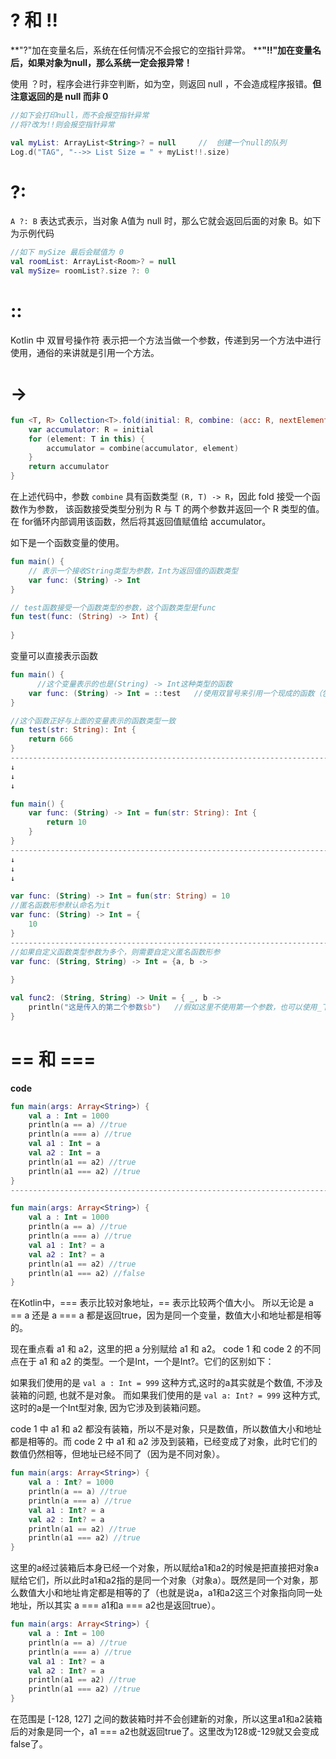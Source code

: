 # ? 和 !!

**"?"加在变量名后，系统在任何情况不会报它的空指针异常。
****"!!"加在变量名后，如果对象为null，那么系统一定会报异常！**

使用 ？时，程序会进行非空判断，如为空，则返回 null ，不会造成程序报错。**但注意返回的是 null 而非 0** 

```kotlin
//如下会打印null，而不会报空指针异常
//将?改为!!则会报空指针异常

val myList: ArrayList<String>? = null     //  创建一个null的队列
Log.d("TAG", "-->> List Size = " + myList!!.size)
```



# ?:

`A ?: B` 表达式表示，当对象 A值为 null 时，那么它就会返回后面的对象 B。如下为示例代码

```kotlin
//如下 mySize 最后会赋值为 0
val roomList: ArrayList<Room>? = null
val mySize= roomList?.size ?: 0  
```



# :: 

Kotlin 中 双冒号操作符 表示把一个方法当做一个参数，传递到另一个方法中进行使用，通俗的来讲就是引用一个方法。
 

# ->

```kotlin
fun <T, R> Collection<T>.fold(initial: R, combine: (acc: R, nextElement: T) -> R): R {
    var accumulator: R = initial
    for (element: T in this) {
        accumulator = combine(accumulator, element)
    }
    return accumulator
}
```

在上述代码中，参数 `combine` 具有函数类型 `(R, T) -> R`，因此 fold 接受一个函数作为参数， 该函数接受类型分别为 R 与 T 的两个参数并返回一个 R 类型的值。 在 for循环内部调用该函数，然后将其返回值赋值给 accumulator。



如下是一个函数变量的使用。

```kotlin
fun main() {
    // 表示一个接收String类型为参数，Int为返回值的函数类型
    var func: (String) -> Int
}

// test函数接受一个函数类型的参数，这个函数类型是func
fun test(func: (String) -> Int) {
    
}
```


变量可以直接表示函数

```kotlin
fun main() {
      //这个变量表示的也是(String) -> Int这种类型的函数
    var func: (String) -> Int = ::test   //使用双冒号来引用一个现成的函数（包括我们后续会学习的成员函数、构造函数等）
}

//这个函数正好与上面的变量表示的函数类型一致
fun test(str: String): Int {
    return 666
}
------------------------------------------------------------------------
↓
↓
↓

fun main() {
    var func: (String) -> Int = fun(str: String): Int {
        return 10
    }
}
------------------------------------------------------------------------
↓
↓
↓

var func: (String) -> Int = fun(str: String) = 10
//匿名函数形参默认命名为it
var func: (String) -> Int = {
    10
}
------------------------------------------------------------------------
//如果自定义函数类型参数为多个，则需要自定义匿名函数形参
var func: (String, String) -> Int = {a, b ->
    
}

val func2: (String, String) -> Unit = { _, b ->
    println("这是传入的第二个参数$b")   //假如这里不使用第一个参数，也可以使用_下划线来表示不使用
}
```



# == 和 ===

**code**

```kotlin
fun main(args: Array<String>) {
	val a : Int = 1000
	println(a == a) //true
	println(a === a) //true
	val a1 : Int = a
	val a2 : Int = a
	println(a1 == a2) //true
	println(a1 === a2) //true
}
------------------------------------------------------------------------

fun main(args: Array<String>) {
	val a : Int = 1000
	println(a == a) //true
	println(a === a) //true
	val a1 : Int? = a
	val a2 : Int? = a
	println(a1 == a2) //true
	println(a1 === a2) //false
}
```

在Kotlin中，=== 表示比较对象地址，== 表示比较两个值大小。
所以无论是 a == a 还是 a === a 都是返回true，因为是同一个变量，数值大小和地址都是相等的。



现在重点看 a1 和 a2，这里的把 a 分别赋给 a1 和 a2。
code 1 和 code 2 的不同点在于 a1 和 a2 的类型。一个是Int，一个是Int?。它们的区别如下：

如果我们使用的是 `val a : Int = 999` 这种方式,这时的a其实就是个数值, 不涉及装箱的问题, 也就不是对象。
而如果我们使用的是 `val a: Int? = 999` 这种方式,这时的a是一个Int型对象, 因为它涉及到装箱问题。



code 1 中 a1 和 a2 都没有装箱，所以不是对象，只是数值，所以数值大小和地址都是相等的。而 code 2 中 a1 和 a2 涉及到装箱，已经变成了对象，此时它们的数值仍然相等，但地址已经不同了（因为是不同对象）。
 

```kotlin
fun main(args: Array<String>) {
	val a : Int? = 1000
	println(a == a) //true
	println(a === a) //true
	val a1 : Int? = a
	val a2 : Int? = a
	println(a1 == a2) //true
	println(a1 === a2) //true
}
```


 这里的a经过装箱后本身已经一个对象，所以赋给a1和a2的时候是把直接把对象a赋给它们，所以此时a1和a2指的是同一个对象（对象a）。既然是同一个对象，那么数值大小和地址肯定都是相等的了（也就是说a，a1和a2这三个对象指向同一处地址，所以其实 a === a1和a === a2也是返回true）。



```kotlin
fun main(args: Array<String>) {
	val a : Int = 100
	println(a == a) //true
	println(a === a) //true
	val a1 : Int? = a
	val a2 : Int? = a
	println(a1 == a2) //true
	println(a1 === a2) //true
}
```

在范围是 [-128, 127] 之间的数装箱时并不会创建新的对象，所以这里a1和a2装箱后的对象是同一个，a1 === a2也就返回true了。这里改为128或-129就又会变成false了。